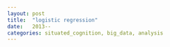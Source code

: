 ```yaml
---
layout: post
title:  "logistic regression"
date:   2013--
categories: situated_cognition, big_data, analysis
---
```


![]()

